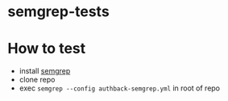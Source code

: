 # semgrep-tests

# How to test
- install [semgrep](https://semgrep.dev/docs/getting-started/quickstart)
- clone repo
- exec `semgrep --config authback-semgrep.yml` in root of repo
